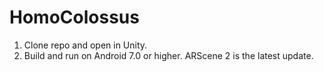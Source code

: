 # HomoColossus
1. Clone repo and open in Unity.
2. Build and run on Android 7.0 or higher. ARScene 2 is the latest update.
